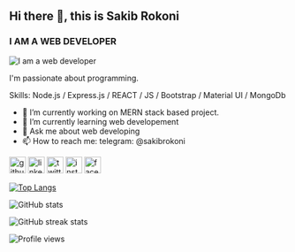 ## Hi there 👋, this is Sakib Rokoni
### I AM A WEB DEVELOPER
![I am a web developer](https://www.welcogroup.com/images/webdevelopment2.jpg)

I'm passionate about programming.

Skills: Node.js / Express.js / REACT / JS / Bootstrap / Material UI / MongoDb

- 🔭 I’m currently working on MERN stack based project. 
- 🌱 I’m currently learning web developement 
- 💬 Ask me about web developing 
- 📫 How to reach me: telegram: @sakibrokoni 

[<img src='https://cdn.jsdelivr.net/npm/simple-icons@3.0.1/icons/github.svg' alt='github' height='30'>](https://github.com/sakibrokoni)
[<img src='https://cdn.jsdelivr.net/npm/simple-icons@3.0.1/icons/linkedin.svg' alt='linkedin' height='30'>](https://https://bd.linkedin.com/in/sakib-rokoni)
[<img src='https://cdn.jsdelivr.net/npm/simple-icons@3.0.1/icons/twitter.svg' alt='twitter' height='30'>](https://twitter.com/sakibrokoni)
[<img src='https://cdn.jsdelivr.net/npm/simple-icons@3.0.1/icons/instagram.svg' alt='instagram' height='30'>](https://www.instagram.com/sakib.rokoni/)
[<img src='https://cdn.jsdelivr.net/npm/simple-icons@3.0.1/icons/facebook.svg' alt='facebook' height='30'>](https://www.facebook.com/sakibrokoni)

<!-- [![trophy](https://github-profile-trophy.vercel.app/?username=sakibrokoni)](https://github.com/ryo-ma/github-profile-trophy) -->

[![Top Langs](https://github-readme-stats.vercel.app/api/top-langs/?username=sakibrokoni)](https://github.com/anuraghazra/github-readme-stats)

![GitHub stats](https://github-readme-stats.vercel.app/api?username=sakibrokoni&show_icons=true)  

<!-- ![GitHub Activity Graph](https://activity-graph.herokuapp.com/graph?username=sakibrokoni)   -->

![GitHub streak stats](https://github-readme-streak-stats.herokuapp.com/?user=sakibrokoni)  

![Profile views](https://gpvc.arturio.dev/sakibrokoni) 

